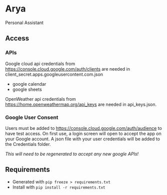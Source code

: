 # Arya
Personal Assistant

## Access

### APIs
Google cloud api credentials from https://console.cloud.google.com/auth/clients are needed
in client_secret.apps.googleusercontent.com.json
* google calendar
* google sheets

OpenWeather api credentials from https://home.openweathermap.org/api_keys are needed
in api_keys.json.

### Google User Consent
Users must be added to https://console.cloud.google.com/auth/audience to have test access.
On first use, a login screen will open to accept the app on your Google account.
A json file with your user credentials will be added to the Credentials folder.

*This will need to be regenerated to accept any new google APIs!*

## Requirements
- Generated with `pip freeze > requirements.txt`
- Install with `pip install -r requirements.txt`